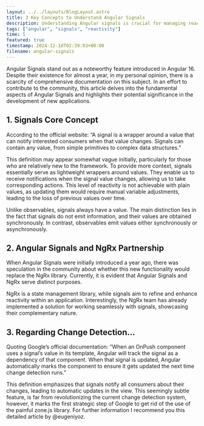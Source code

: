 ```yaml
---
layout: ../../layouts/BlogLayout.astro
title: 3 Key Concepts to Understand Angular Signals
description: Understanding Angular signals is crucial for managing reactivity in modern Angular applications. This guide covers the essential concepts.
tags: ["angular", "signals", "reactivity"]
time: 5
featured: true
timestamp: 2024-12-18T02:39:03+00:00
filename: angular-signals
---
```


Angular Signals stand out as a noteworthy feature introduced in Angular 16. Despite their existence for almost a year, in my personal opinion, there is a scarcity of comprehensive documentation on this subject. In an effort to contribute to the community, this article delves into the fundamental aspects of Angular Signals and highlights their potential significance in the development of new applications.


## 1. Signals Core Concept

According to the official website: “A signal is a wrapper around a value that can notify interested consumers when that value changes. Signals can contain any value, from simple primitives to complex data structures.”

This definition may appear somewhat vague initially, particularly for those who are relatively new to the framework. To provide more context, signals essentially serve as lightweight wrappers around values. They enable us to receive notifications when the signal value changes, allowing us to take corresponding actions. This level of reactivity is not achievable with plain values, as updating them would require manual variable adjustments, leading to the loss of previous values over time.

Unlike observables, signals always have a value. The main distinction lies in the fact that signals do not emit information, and their values are obtained synchronously. In contrast, observables emit values either synchronously or asynchronously.

## 2. Angular Signals and NgRx Partnership

When Angular Signals were initially introduced a year ago, there was speculation in the community about whether this new functionality would replace the NgRx library. Currently, it is evident that Angular Signals and NgRx serve distinct purposes.

NgRx is a state management library, while signals aim to refine and enhance reactivity within an application. Interestingly, the NgRx team has already implemented a solution for working seamlessly with signals, showcasing their complementary nature.

## 3. Regarding Change Detection…

Quoting Google’s official documentation: “When an OnPush component uses a signal’s value in its template, Angular will track the signal as a dependency of that component. When that signal is updated, Angular automatically marks the component to ensure it gets updated the next time change detection runs.”

This definition emphasizes that signals notify all consumers about their changes, leading to automatic updates in the view. This seemingly subtle feature, is far from revolutionizing the current change detection system, however, it marks the first strategic step of Google to get rid of the use of the painful zone.js library. For further information I recommend you this detailed article by @eugeniyoz.
